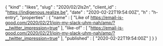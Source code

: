 {
  "kind" : "likes",
  "slug" : "2020/02/2ls2n",
  "client_id" : "https://indigenous.realize.be",
  "date" : "2020-02-22T19:54:00Z",
  "h" : "h-entry",
  "properties" : {
    "name" : [ "Like of https://email-is-good.com/2020/02/21/join-my-slack-uhm-nah/amp/?__twitter_impression=true" ],
    "like-of" : [ "https://email-is-good.com/2020/02/21/join-my-slack-uhm-nah/amp/?__twitter_impression=true" ],
    "published" : [ "2020-02-22T19:54:00Z" ]
  }
}
